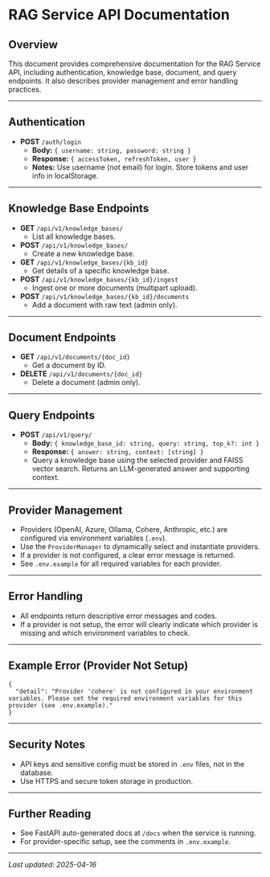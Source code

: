 # RAG Service API Documentation

## Overview
This document provides comprehensive documentation for the RAG Service API, including authentication, knowledge base, document, and query endpoints. It also describes provider management and error handling practices.

---

## Authentication
- **POST** `/auth/login`
  - **Body:** `{ username: string, password: string }`
  - **Response:** `{ accessToken, refreshToken, user }`
  - **Notes:** Use username (not email) for login. Store tokens and user info in localStorage.

---

## Knowledge Base Endpoints
- **GET** `/api/v1/knowledge_bases/`
  - List all knowledge bases.
- **POST** `/api/v1/knowledge_bases/`
  - Create a new knowledge base.
- **GET** `/api/v1/knowledge_bases/{kb_id}`
  - Get details of a specific knowledge base.
- **POST** `/api/v1/knowledge_bases/{kb_id}/ingest`
  - Ingest one or more documents (multipart upload).
- **POST** `/api/v1/knowledge_bases/{kb_id}/documents`
  - Add a document with raw text (admin only).

---

## Document Endpoints
- **GET** `/api/v1/documents/{doc_id}`
  - Get a document by ID.
- **DELETE** `/api/v1/documents/{doc_id}`
  - Delete a document (admin only).

---

## Query Endpoints
- **POST** `/api/v1/query/`
  - **Body:** `{ knowledge_base_id: string, query: string, top_k?: int }`
  - **Response:** `{ answer: string, context: [string] }`
  - Query a knowledge base using the selected provider and FAISS vector search. Returns an LLM-generated answer and supporting context.

---

## Provider Management
- Providers (OpenAI, Azure, Ollama, Cohere, Anthropic, etc.) are configured via environment variables (`.env`).
- Use the `ProviderManager` to dynamically select and instantiate providers.
- If a provider is not configured, a clear error message is returned.
- See `.env.example` for all required variables for each provider.

---

## Error Handling
- All endpoints return descriptive error messages and codes.
- If a provider is not setup, the error will clearly indicate which provider is missing and which environment variables to check.

---

## Example Error (Provider Not Setup)
```
{
  "detail": "Provider 'cohere' is not configured in your environment variables. Please set the required environment variables for this provider (see .env.example)."
}
```

---

## Security Notes
- API keys and sensitive config must be stored in `.env` files, not in the database.
- Use HTTPS and secure token storage in production.

---

## Further Reading
- See FastAPI auto-generated docs at `/docs` when the service is running.
- For provider-specific setup, see the comments in `.env.example`.

---

*Last updated: 2025-04-16*
